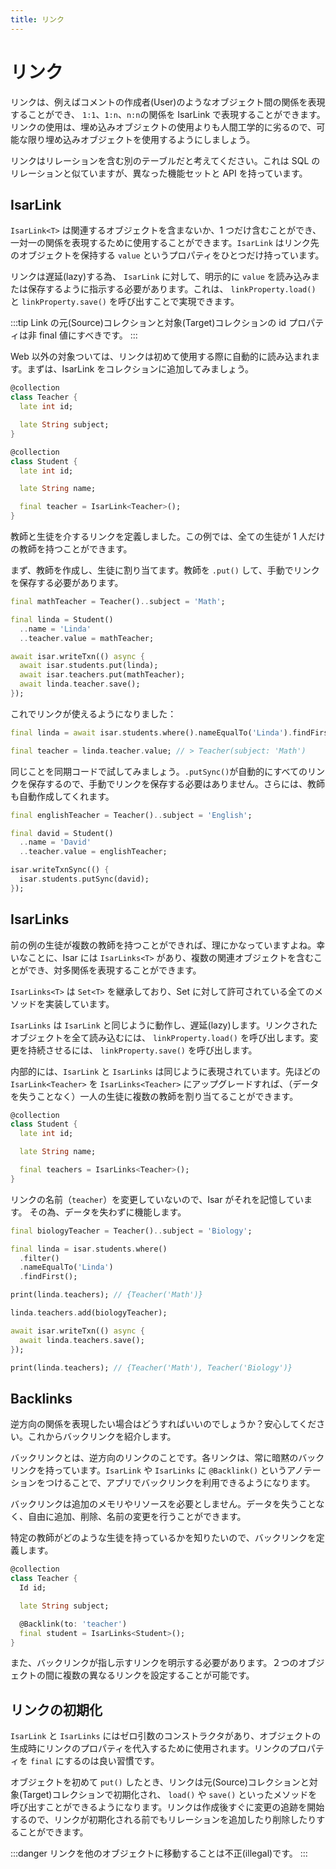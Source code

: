 ```yaml
---
title: リンク
---
```


# リンク

リンクは、例えばコメントの作成者(User)のようなオブジェクト間の関係を表現することができ、 `1:1`、`1:n`、`n:n`の関係を IsarLink で表現することができます。リンクの使用は、埋め込みオブジェクトの使用よりも人間工学的に劣るので、可能な限り埋め込みオブジェクトを使用するようにしましょう。

リンクはリレーションを含む別のテーブルだと考えてください。これは SQL のリレーションと似ていますが、異なった機能セットと API を持っています。

## IsarLink

`IsarLink<T>` は関連するオブジェクトを含まないか、1 つだけ含むことができ、一対一の関係を表現するために使用することができます。`IsarLink` はリンク先のオブジェクトを保持する `value` というプロパティをひとつだけ持っています。

リンクは遅延(lazy)する為、 `IsarLink` に対して、明示的に `value` を読み込みまたは保存するように指示する必要があります。これは、 `linkProperty.load()` と `linkProperty.save()` を呼び出すことで実現できます。

:::tip
Link の元(Source)コレクションと対象(Target)コレクションの id プロパティは非 final 値にすべきです。
:::

Web 以外の対象ついては、リンクは初めて使用する際に自動的に読み込まれます。まずは、IsarLink をコレクションに追加してみましょう。

```dart
@collection
class Teacher {
  late int id;

  late String subject;
}

@collection
class Student {
  late int id;

  late String name;

  final teacher = IsarLink<Teacher>();
}
```

教師と生徒を介するリンクを定義しました。この例では、全ての生徒が 1 人だけの教師を持つことができます。

まず、教師を作成し、生徒に割り当てます。教師を `.put()` して、手動でリンクを保存する必要があります。

```dart
final mathTeacher = Teacher()..subject = 'Math';

final linda = Student()
  ..name = 'Linda'
  ..teacher.value = mathTeacher;

await isar.writeTxn(() async {
  await isar.students.put(linda);
  await isar.teachers.put(mathTeacher);
  await linda.teacher.save();
});
```

これでリンクが使えるようになりました：

```dart
final linda = await isar.students.where().nameEqualTo('Linda').findFirst();

final teacher = linda.teacher.value; // > Teacher(subject: 'Math')
```

同じことを同期コードで試してみましょう。`.putSync()`が自動的にすべてのリンクを保存するので、手動でリンクを保存する必要はありません。さらには、教師も自動作成してくれます。

```dart
final englishTeacher = Teacher()..subject = 'English';

final david = Student()
  ..name = 'David'
  ..teacher.value = englishTeacher;

isar.writeTxnSync(() {
  isar.students.putSync(david);
});
```

## IsarLinks

前の例の生徒が複数の教師を持つことができれば、理にかなっていますよね。幸いなことに、Isar には `IsarLinks<T>` があり、複数の関連オブジェクトを含むことができ、対多関係を表現することができます。

`IsarLinks<T>` は `Set<T>` を継承しており、Set に対して許可されている全てのメソッドを実装しています。

`IsarLinks` は `IsarLink` と同じように動作し、遅延(lazy)します。リンクされたオブジェクトを全て読み込むには、 `linkProperty.load()` を呼び出します。変更を持続させるには、 `linkProperty.save()` を呼び出します。

内部的には、`IsarLink` と `IsarLinks` は同じように表現されています。先ほどの `IsarLink<Teacher>` を `IsarLinks<Teacher>` にアップグレードすれば、（データを失うことなく）一人の生徒に複数の教師を割り当てることができます。

```dart
@collection
class Student {
  late int id;

  late String name;

  final teachers = IsarLinks<Teacher>();
}
```

リンクの名前（`teacher`）を変更していないので、Isar がそれを記憶しています。
その為、データを失わずに機能します。

```dart
final biologyTeacher = Teacher()..subject = 'Biology';

final linda = isar.students.where()
  .filter()
  .nameEqualTo('Linda')
  .findFirst();

print(linda.teachers); // {Teacher('Math')}

linda.teachers.add(biologyTeacher);

await isar.writeTxn(() async {
  await linda.teachers.save();
});

print(linda.teachers); // {Teacher('Math'), Teacher('Biology')}
```

## Backlinks

逆方向の関係を表現したい場合はどうすればいいのでしょうか？安心してください。これからバックリンクを紹介します。

バックリンクとは、逆方向のリンクのことです。各リンクは、常に暗黙のバックリンクを持っています。`IsarLink` や `IsarLinks` に `@Backlink()` というアノテーションをつけることで、アプリでバックリンクを利用できるようになります。

バックリンクは追加のメモリやリソースを必要としません。データを失うことなく、自由に追加、削除、名前の変更を行うことができます。

特定の教師がどのような生徒を持っているかを知りたいので、バックリンクを定義します。

```dart
@collection
class Teacher {
  Id id;

  late String subject;

  @Backlink(to: 'teacher')
  final student = IsarLinks<Student>();
}
```

また、バックリンクが指し示すリンクを明示する必要があります。２つのオブジェクトの間に複数の異なるリンクを設定することが可能です。

## リンクの初期化

`IsarLink` と `IsarLinks` にはゼロ引数のコンストラクタがあり、オブジェクトの生成時にリンクのプロパティを代入するために使用されます。リンクのプロパティを `final` にするのは良い習慣です。

オブジェクトを初めて `put()` したとき、リンクは元(Source)コレクションと対象(Target)コレクションで初期化され、 `load()` や `save()` といったメソッドを呼び出すことができるようになります。リンクは作成後すぐに変更の追跡を開始するので、リンクが初期化される前でもリレーションを追加したり削除したりすることができます。

:::danger
リンクを他のオブジェクトに移動することは不正(illegal)です。
:::
